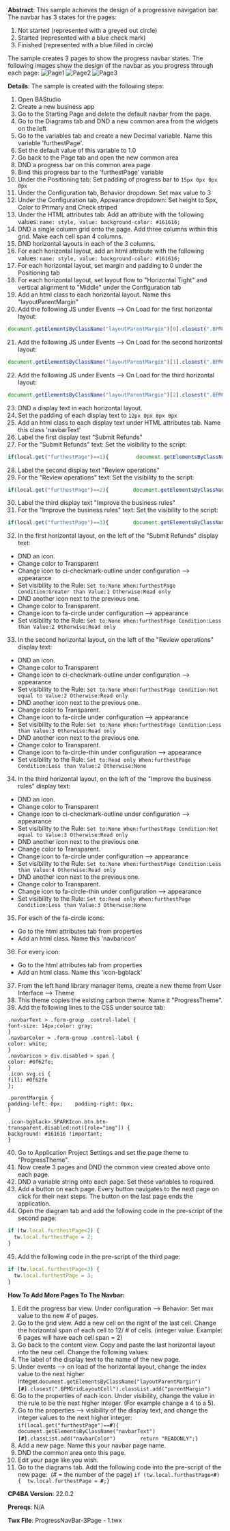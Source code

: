 **Abstract**: This sample achieves the design of a progressive navigation bar. The navbar has 3 states for the pages:
1. Not started (represented with a greyed out circle)
2. Started (represented with a blue check mark)
3. Finished (represented with a blue filled in circle) 


The sample creates 3 pages to show the progress navbar states. The following images show the design of the navbar as you progress through each page:
![Page1](./images/page1.png)
![Page2](./images/page2.png)
![Page3](./images/page3.png)


**Details**:
The sample is created with the following steps: 
1. Open BAStudio
2. Create a new business app
3. Go to the Starting Page and delete the default navbar from the page.
4. Go to the Diagrams tab and DND a new common area from the widgets on the left 
5. Go to the variables tab and create a new Decimal variable. Name this variable 'furthestPage'.
8. Set the default value of this variable to 1.0
6. Go back to the Page tab and open the new common area 
7. DND a progress bar on this common area page
9. Bind this progress bar to the 'furthestPage' variable
10. Under the Positioning tab: Set padding of progress bar to ```15px 0px 0px 0px```
11. Under the Configuration tab, Behavior  dropdown: Set max value to 3
12. Under the Configuration tab, Appearance dropdown: Set height to 5px, Color to Primary and Check striped
13. Under the HTML attributes tab: Add an attribute with the following values: ```name: style, value: background-color: #161616;```
14. DND a single column grid onto the page. Add three columns within this grid. Make each cell span 4 columns.
15. DND horizontal layouts in each of the 3 columns.
16. For each horizontal layout, add an html attribute with the following values: ```name: style, value: background-color: #161616;```
17. For each horizontal layout, set margin and padding to 0 under the Positioning tab
18. For each horizontal layout, set layout flow to "Horizontal Tight" and vertical alignment to "Middle" under the Configuration tab
19. Add an html class to each horizontal layout. Name this "layoutParentMargin"
20. Add the following JS under Events --> On Load for the first horizontal layout: 
```javascript 
document.getElementsByClassName("layoutParentMargin")[0].closest(".BPMGridLayoutCell").classList.add("parentMargin")
```
21.  Add the following JS under Events --> On Load for the second horizontal layout: 
```javascript 
document.getElementsByClassName("layoutParentMargin")[1].closest(".BPMGridLayoutCell").classList.add("parentMargin")
```
22. Add the following JS under Events --> On Load for the third horizontal layout: 
```javascript 
document.getElementsByClassName("layoutParentMargin")[2].closest(".BPMGridLayoutCell").classList.add("parentMargin")
```
23. DND a display text in each horizontal layout.
24. Set the padding of each display text to `12px 0px 8px 0px`
25. Add an html class to each display text under HTML attributes tab. Name this class 'navbarText'
26. Label the first display text "Submit Refunds"
27. For the "Submit Refunds" text: Set the visibility to the script:
```javascript
if(local.get("furthestPage")==1){         document.getElementsByClassName("navbarText")[0].classList.add("navbarColor");         return "READONLY"; } return "DEFAULT";
```
28. Label the second display text "Review operations"
29.  For the "Review operations" text: Set the visibility to the script:
```javascript
if(local.get("furthestPage")==2){        document.getElementsByClassName("navbarText")[1].classList.add("navbarColor");        return "READONLY";        }return "DEFAULT";
```
30. Label the third display text "Improve the business rules"
31. For the "Improve the business rules" text: Set the visibility to the script:
```javascript
if(local.get("furthestPage")==3){        document.getElementsByClassName("navbarText")[2].classList.add("navbarColor");        return "READONLY";        }return "DEFAULT";
```
32. In the first horizontal layout, on the left of the "Submit Refunds" display text:
- DND an icon.
- Change color to Transparent
- Change icon to ci-checkmark-outline under configuration --> appearance
- Set visibility to the Rule: `Set to:None When:furthestPage Condition:Greater than Value:1 Otherwise:Read only`
- DND another icon next to the previous one. 
- Change color to Transparent. 
- Change icon to fa-circle under configuration --> appearance
- Set visibility to the Rule: `Set to:None When:furthestPage Condition:Less than Value:2 Otherwise:Read only`
33. In the second horizontal layout, on the left of the "Review operations" display text:
- DND an icon.
- Change color to Transparent
- Change icon to ci-checkmark-outline under configuration --> appearance
- Set visibility to the Rule: `Set to:None When:furthestPage Condition:Not equal to Value:2 Otherwise:Read only`
- DND another icon next to the previous one. 
- Change color to Transparent. 
- Change icon to fa-circle under configuration --> appearance
- Set visibility to the Rule: `Set to:None When:furthestPage Condition:Less than Value:3 Otherwise:Read only`
- DND another icon next to the previous one. 
- Change color to Transparent. 
- Change icon to fa-circle-thin under configuration --> appearance
- Set visibility to the Rule: `Set to:Read only When:furthestPage Condition:Less than Value:2 Otherwise:None`
34. In the third horizontal layout, on the left of the "Improve the business rules" display text:
- DND an icon.
- Change color to Transparent
- Change icon to ci-checkmark-outline under configuration --> appearance
- Set visibility to the Rule: `Set to:None When:furthestPage Condition:Not equal to Value:3 Otherwise:Read only`
- DND another icon next to the previous one. 
- Change color to Transparent. 
- Change icon to fa-circle under configuration --> appearance
- Set visibility to the Rule: `Set to:None When:furthestPage Condition:Less than Value:4 Otherwise:Read only`
- DND another icon next to the previous one. 
- Change color to Transparent. 
- Change icon to fa-circle-thin under configuration --> appearance
- Set visibility to the Rule: `Set to:Read only When:furthestPage Condition:Less than Value:3 Otherwise:None`
35. For each of the fa-circle icons:
- Go to the html attributes tab from properties
- Add an html class. Name this 'navbaricon'
36. For every icon:
- Go to the html attributes tab from properties
- Add an html class. Name this 'icon-bgblack'
37. From the left hand library manager items, create a new theme from User Interface --> Theme
38. This theme copies the existing carbon theme. Name it "ProgressTheme".
39. Add the following lines to the CSS under source tab:  
```
.navbarText > .form-group .control-label {
font-size: 14px;color: gray;
}
.navbarColor > .form-group .control-label {
color: white;
}
.navbaricon > div.disabled > span { 
color: #0f62fe;
}
.icon svg.ci { 
fill: #0f62fe
};

.parentMargin {
padding-left: 0px;    padding-right: 0px;
}

.icon-bgblack>.SPARKIcon.btn.btn-transparent.disabled:not([role="img"]) {
background: #161616 !important;
}
```
40. Go to Application Project Settings and set the page theme to "ProgressTheme".
41. Now create 3 pages and DND the common view created above onto each page. 
42. DND a variable string onto each page. Set these variables to required. 
43. Add a button on each page. Every button navigates to the next page on click for their next steps. The button on the last page ends the application. 
44. Open the diagram tab and add the following code in the pre-script of the second page:
```javascript
if (tw.local.furthestPage<2) {
  tw.local.furthestPage = 2;
}
```
45. Add the following code in the pre-script of the third page:
```javascript
if (tw.local.furthestPage<3) {
  tw.local.furthestPage = 3;
}
```

**How To Add More Pages To The Navbar:**

1. Edit the progress bar view. Under configuration --> Behavior: Set max value to the new # of pages. 
2. Go to the grid view. Add a new cell on the right of the last cell. Change the horizontal span of each cell to 12/ # of cells. (integer value. Example: 6 pages will have each cell span = 2)
3. Go back to the content view. Copy and paste the last horizontal layout into the new cell. Change the following values: 
4. The label of the display text to the name of the new page.
5. Under events --> on load of the horizontal layout, change the index value to the next higher integer.`document.getElementsByClassName("layoutParentMargin")`**`[#]`**`.closest(".BPMGridLayoutCell").classList.add("parentMargin")`
6. Go to the properties of each icon. Under visibility, change the value in the rule to be the next higher integer. (For example change a 4 to a 5).
7. Go to the properties --> visibility of the display text, and change the integer values to the next higher integer: 
`if(local.get("furthestPage")==`**`#`**`){        document.getElementsByClassName("navbarText")`**`[#]`**`.classList.add("navbarColor")        return "READONLY";}`
8. Add a new page. Name this your navbar page name. 
9. DND the common area onto this page. 
10. Edit your page like you wish.
11. Go to the diagrams tab. Add the following code into the pre-script of the new page:  (# = the number of the page)
`if (tw.local.furthestPage<`**`#`**`) {  tw.local.furthestPage = `**`#`**`;}`




	
**CP4BA Version**: 22.0.2
	
**Prereqs**: N/A
	
**Twx File**: ProgressNavBar-3Page - 1.twx
	
